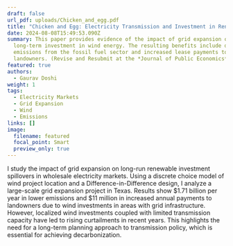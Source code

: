 ```yaml
---
draft: false
url_pdf: uploads/Chicken_and_egg.pdf
title: "Chicken and Egg: Electricity Transmission and Investment in Renewable Energy"
date: 2024-08-08T15:49:53.090Z
summary: T﻿his paper provides evidence of the impact of grid expansion on
  long-term investment in wind energy. The resulting benefits include decreased
  emissions from the fossil fuel sector and increased lease payments to
  landowners. (Revise and Resubmit at the *Journal of Public Economics*)
featured: true
authors:
  - Gaurav Doshi
weight: 1
tags:
  - Electricity Markets
  - Grid Expansion
  - Wind
  - Emissions
links: []
image:
  filename: featured
  focal_point: Smart
  preview_only: true
---
```

I study the impact of grid expansion on long-run renewable investment spillovers in wholesale electricity markets. Using a discrete choice model of wind project location and a Difference-in-Difference design, I analyze a large-scale grid expansion project in Texas. Results show $1.71 billion per year in lower emissions and $11 million in increased annual payments to landowners due to wind investments in areas with grid infrastructure. However, localized wind investments coupled with limited transmission capacity have led to rising curtailments in recent years. This highlights the need for a long-term planning approach to transmission policy, which is essential for achieving decarbonization.
